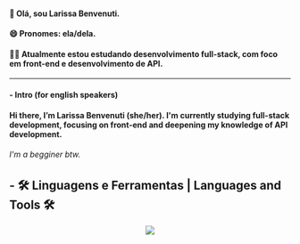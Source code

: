 #### 👋 Olá, sou Larissa Benvenuti.
#### 😄 Pronomes: ela/dela.
#### 👨‍💻 Atualmente estou estudando desenvolvimento full-stack, com foco em front-end e desenvolvimento de API.

---

#### - Intro (for english speakers)
#### Hi there, I’m Larissa Benvenuti (she/her). I'm currently studying full-stack development, focusing on front-end and deepening my knowledge of API development.
###### I'm a begginer btw. 

## - 🛠 Linguagens e Ferramentas | Languages and Tools 🛠
<p align="center">
  <a href="https://skillicons.dev">
    <img src="https://skillicons.dev/icons?i=html,css,js,java,spring,postgres" />
  </a>
</p>
